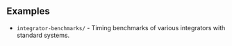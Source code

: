 Examples
--------

* `integrator-benchmarks/` - Timing benchmarks of various integrators with standard systems.
